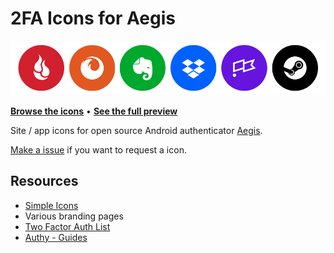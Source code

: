 # 2FA Icons for Aegis

[![Showcase banner](showcase.png)](full_preview.md)

**[Browse the icons](/PNG)** • **[See the full preview](full_preview.md)**

Site / app icons for open source Android authenticator [Aegis](https://github.com/beemdevelopment/Aegis).

[Make a issue](https://github.com/krisu5/aegis-icons/issues) if you want to request a icon.

## Resources
- [Simple Icons](https://simpleicons.org/)
- Various branding pages
- [Two Factor Auth List](https://twofactorauth.org/)
- [Authy - Guides](https://authy.com/guides/)
